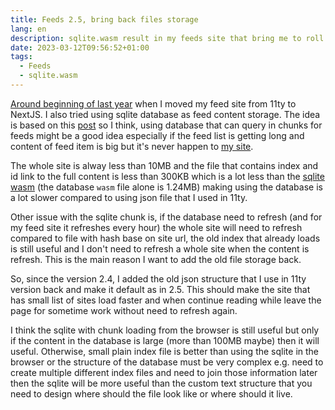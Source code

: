 ```yaml
---
title: Feeds 2.5, bring back files storage
lang: en
description: sqlite.wasm result in my feeds site that bring me to roll back to file storage.
date: 2023-03-12T09:56:52+01:00
tags:
  - Feeds
  - sqlite.wasm
---
```


[Around beginning of last year](https://github.com/llun/feeds/releases/tag/2.0.0) when I moved my feed site from 11ty to NextJS. I also tried using sqlite database as feed content storage. The idea is based on this [post](https://phiresky.github.io/blog/2021/hosting-sqlite-databases-on-github-pages/) so I think, using database that can query in chunks for feeds might be a good idea especially if the feed list is getting long and content of feed item is big but it's never happen to [my site](https://feeds.llun.dev).

The whole site is alway less than 10MB and the file that contains index and id link to the full content is less than 300KB which is a lot less than the [sqlite wasm](https://github.com/llunbot/personal-feeds/blob/contents/sql-wasm.wasm) (the database `wasm` file alone is 1.24MB) making using the database is a lot slower compared to using json file that I used in 11ty.

Other issue with the sqlite chunk is, if the database need to refresh (and for my feed site it refreshes every hour) the whole site will need to refresh compared to file with hash base on site url, the old index that already loads is still useful and I don't need to refresh a whole site when the content is refresh. This is the main reason I want to add the old file storage back.

So, since the version 2.4, I added the old json structure that I use in 11ty version back and make it default as in 2.5. This should make the site that has small list of sites load faster and when continue reading while leave the page for sometime work without need to refresh again.

I think the sqlite with chunk loading from the browser is still useful but only if the content in the database is large (more than 100MB maybe) then it will useful. Otherwise, small plain index file is better than using the sqlite in the browser or the structure of the database must be very complex e.g. need to create multiple different index files and need to join those information later then the sqlite will be more useful than the custom text structure that you need to design where should the file look like or where should it live.
